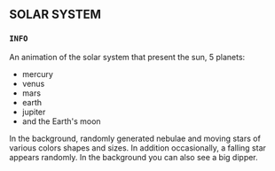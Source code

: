 ## SOLAR SYSTEM


### `INFO`

An animation of the solar system that present the sun, 5 planets:
- mercury
- venus
- mars
- earth
- jupiter
- and the Earth's moon

In the background, randomly generated nebulae and moving stars of various colors shapes and sizes. In addition occasionally, a falling star appears randomly. In the background you can also see a big dipper.